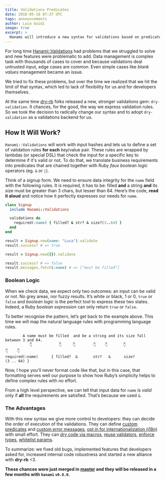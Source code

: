 ```yaml
---
title: Validations Predicates
date: 2016-05-16 07:37 UTC
tags: announcements
author: Luca Guidi
image: true
excerpt: >
  Hanami will introduce a new syntax for validations based on predicates. It features builtin and custom predicates, type safety, specific coercions for HTTP params, whitelisting, custom error messages with optional i18n support. This release will start a new alliance between Hanami and dry-rb.
---
```


For long time [Hanami::Validations](https://github.com/hanami/validations) had problems that we struggled to solve and new features were problematic to add.
Data management is complex task with thousands of cases to cover and because validations deal untrusted input, edge cases are common.
Even simple cases like _blank values_ management became an issue.

We tried to fix these problems, but over the time we realized that we hit the limit of that syntax, which led to lack of flexibility for us and for developers themselves.

At the same time [dry-rb](http://dry-rb.org) folks released a new, stronger validations gem: `dry-validation`.
It chances, for the good, the way we express validation rules.
So we took the decision to radically change our syntax and to adopt `dry-validation` as a validations backend for us.

## How It Will Work?

`Hanami::Validations` will work with input hashes and lets us to define a set of validation rules **for each** key/value pair.
These rules are wrapped by lambdas (or special DSL) that check the input for a specific key to determine if it's valid or not.
To do that, we translate business requirements into predicates that are chained together with Ruby _faux boolean logic_ operators (eg. `&` or `|`).

Think of a signup form.
We need to ensure data integrity for the  `name` field with the following rules.
It is required, it has to be: filled **and** a string **and** its size must be greater than 3 chars, but lesser than 64.
Here’s the code, **read it aloud** and notice how it perfectly expresses our needs for `name`.

```ruby
class Signup
  include Hanami::Validations

  validations do
    required(:name) { filled? & str? & size?(3..64) }
  end
end

result = Signup.new(name: "Luca").validate
result.success? # => true

result = Signup.new({}).validate

result.success? # => false
result.messages.fetch(:name) # => ["must be filled"]
```

### Boolean Logic

When we check data, we expect only two outcomes: an input can be valid or not.
No grey areas, nor fuzzy results.
It’s white or black, 1 or 0, `true` or `false` and _boolean logic_ is the perfect tool to express these two states.
Indeed, a Ruby _boolean expression_ can only return `true` or `false`.

To better recognise the pattern, let’s get back to the example above.
This time we will map the natural language rules with programming language rules.

```
        A name must be filled  and be a string and its size fall between 3 and 64.
           👇            👇     👇        👇    👇       👇                👇    👇
required(:name)      { filled?  &       str?   &      size?              (3 .. 64) }

```

Now, I hope you’ll never format code like that, but in this case, that formatting serves well our purpose to show how Ruby’s  simplicity helps to define complex rules with no effort.

From a high level perspective, we can tell that input data for `name` is _valid_ only if **all** the requirements are satisfied. That’s because we used `&`.

### The Advantages

With this new syntax we give more control to developers: they can decide the order of execution of the validations.
They can define [custom predicates](https://github.com/hanami/validations#custom-predicates) and [custom error messages](https://github.com/hanami/validations#messages), [opt in for internationalization (i18n)](https://github.com/hanami/validations#internationalization-i18n) with small effort.
They can [dry code via macros](https://github.com/hanami/validations#macros), [reuse validators](https://github.com/hanami/validations#composition), [enforce types](https://github.com/hanami/validations#type-safety), [whitelist params](https://github.com/hanami/validations#whitelisting).

To summarize: we fixed old bugs, implemented features that developers asked for, increased internal code robustness and started a new alliance with **dry-rb** <3.

**These chances were just merged in [master](https://github.com/hanami/validations) and they will be released in a few months with `hanami` `v0.8.0`.**
